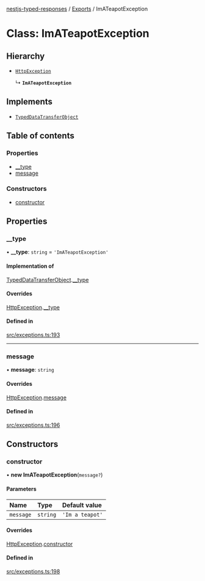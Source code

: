 [nestjs-typed-responses](../README.md) / [Exports](../modules.md) / ImATeapotException

# Class: ImATeapotException

## Hierarchy

- [`HttpException`](HttpException.md)

  ↳ **`ImATeapotException`**

## Implements

- [`TypedDataTransferObject`](../interfaces/TypedDataTransferObject.md)

## Table of contents

### Properties

- [\_\_type](ImATeapotException.md#__type)
- [message](ImATeapotException.md#message)

### Constructors

- [constructor](ImATeapotException.md#constructor)

## Properties

### \_\_type

• **\_\_type**: `string` = `'ImATeapotException'`

#### Implementation of

[TypedDataTransferObject](../interfaces/TypedDataTransferObject.md).[__type](../interfaces/TypedDataTransferObject.md#__type)

#### Overrides

[HttpException](HttpException.md).[__type](HttpException.md#__type)

#### Defined in

[src/exceptions.ts:193](https://github.com/igrek8/nestjs-typed-responses/blob/cc7b0a6/src/exceptions.ts#L193)

___

### message

• **message**: `string`

#### Overrides

[HttpException](HttpException.md).[message](HttpException.md#message)

#### Defined in

[src/exceptions.ts:196](https://github.com/igrek8/nestjs-typed-responses/blob/cc7b0a6/src/exceptions.ts#L196)

## Constructors

### constructor

• **new ImATeapotException**(`message?`)

#### Parameters

| Name | Type | Default value |
| :------ | :------ | :------ |
| `message` | `string` | `'Im a teapot'` |

#### Overrides

[HttpException](HttpException.md).[constructor](HttpException.md#constructor)

#### Defined in

[src/exceptions.ts:198](https://github.com/igrek8/nestjs-typed-responses/blob/cc7b0a6/src/exceptions.ts#L198)
